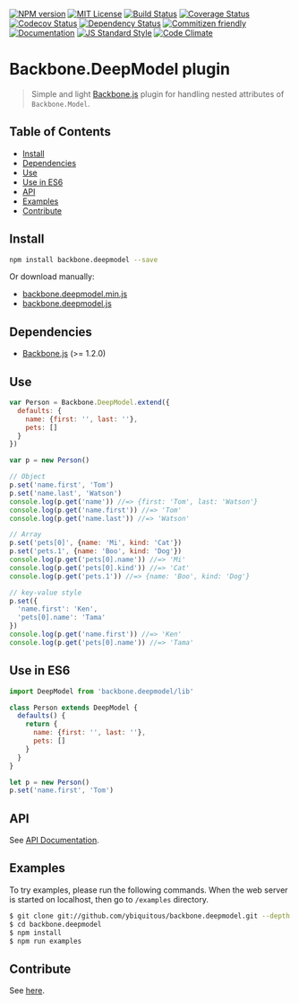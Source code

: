 [![NPM version][npm-version-image]][npm-url]
[![MIT License][license-image]][license-url]
[![Build Status][travis-image]][travis-url]
[![Coverage Status][coverage-image]][coverage-url]
[![Codecov Status][codecov-image]][codecov-url]
[![Dependency Status][dependency-image]][dependency-url]
[![Commitizen friendly][commitizen-image]][commitizen-url]
[![Documentation][documentation-image]][documentation-url]
[![JS Standard Style][js-standard-image]][js-standard-url]
[![Code Climate][code-climate-image]][code-climate-url]

# Backbone.DeepModel plugin

> Simple and light [Backbone.js](http://backbonejs.org/) plugin for handling nested attributes of `Backbone.Model`.

## Table of Contents

- [Install](#install)
- [Dependencies](#dependencies)
- [Use](#use)
- [Use in ES6](#use-in-es6)
- [API](#api)
- [Examples](#examples)
- [Contribute](#contribute)

## Install

```sh
npm install backbone.deepmodel --save
```

Or download manually:

- [backbone.deepmodel.min.js](dist/backbone.deepmodel.min.js)
- [backbone.deepmodel.js](dist/backbone.deepmodel.js)

## Dependencies

- [Backbone.js](http://backbonejs.org/) (>= 1.2.0)

## Use

```js
var Person = Backbone.DeepModel.extend({
  defaults: {
    name: {first: '', last: ''},
    pets: []
  }
})

var p = new Person()

// Object
p.set('name.first', 'Tom')
p.set('name.last', 'Watson')
console.log(p.get('name')) //=> {first: 'Tom', last: 'Watson'}
console.log(p.get('name.first')) //=> 'Tom'
console.log(p.get('name.last')) //=> 'Watson'

// Array
p.set('pets[0]', {name: 'Mi', kind: 'Cat'})
p.set('pets.1', {name: 'Boo', kind: 'Dog'})
console.log(p.get('pets[0].name')) //=> 'Mi'
console.log(p.get('pets[0].kind')) //=> 'Cat'
console.log(p.get('pets.1')) //=> {name: 'Boo', kind: 'Dog'}

// key-value style
p.set({
  'name.first': 'Ken',
  'pets[0].name': 'Tama'
})
console.log(p.get('name.first')) //=> 'Ken'
console.log(p.get('pets[0].name')) //=> 'Tama'
```

## Use in ES6

```js
import DeepModel from 'backbone.deepmodel/lib'

class Person extends DeepModel {
  defaults() {
    return {
      name: {first: '', last: ''},
      pets: []
    }
  }
}

let p = new Person()
p.set('name.first', 'Tom')
```

## API

See [API Documentation](https://doc.esdoc.org/github.com/ybiquitous/backbone.deepmodel/identifiers.html).

## Examples

To try examples, please run the following commands.
When the web server is started on localhost, then go to `/examples` directory.

```sh
$ git clone git://github.com/ybiquitous/backbone.deepmodel.git --depth 1
$ cd backbone.deepmodel
$ npm install
$ npm run examples
```

## Contribute

See [here](CONTRIBUTING.md).


[license-image]: https://img.shields.io/badge/license-MIT-blue.svg
[license-url]: LICENSE

[npm-url]: https://npmjs.org/package/backbone.deepmodel
[npm-version-image]: https://img.shields.io/npm/v/backbone.deepmodel.svg
[npm-downloads-image]: https://img.shields.io/npm/dm/backbone.deepmodel.svg

[travis-url]: https://travis-ci.org/ybiquitous/backbone.deepmodel
[travis-image]: https://img.shields.io/travis/ybiquitous/backbone.deepmodel.svg

[coverage-url]: https://coveralls.io/github/ybiquitous/backbone.deepmodel
[coverage-image]: https://img.shields.io/coveralls/ybiquitous/backbone.deepmodel.svg

[codecov-url]: https://codecov.io/gh/ybiquitous/backbone.deepmodel
[codecov-image]: https://codecov.io/gh/ybiquitous/backbone.deepmodel/branch/master/graph/badge.svg

[dependency-url]: https://david-dm.org/ybiquitous/backbone.deepmodel
[dependency-image]: https://img.shields.io/david/ybiquitous/backbone.deepmodel.svg
[dev-dependency-url]: https://david-dm.org/ybiquitous/backbone.deepmodel#info=devDependencies
[dev-dependency-image]: https://img.shields.io/david/dev/ybiquitous/backbone.deepmodel.svg

[commitizen-url]: http://commitizen.github.io/cz-cli
[commitizen-image]: https://img.shields.io/badge/commitizen-friendly-brightgreen.svg

[documentation-url]: https://doc.esdoc.org/github.com/ybiquitous/backbone.deepmodel/
[documentation-image]: https://doc.esdoc.org/github.com/ybiquitous/backbone.deepmodel/badge.svg

[js-standard-url]: http://standardjs.com/
[js-standard-image]: https://img.shields.io/badge/code%20style-standard-brightgreen.svg

[code-climate-url]: https://codeclimate.com/github/ybiquitous/backbone.deepmodel
[code-climate-image]: https://codeclimate.com/github/ybiquitous/backbone.deepmodel/badges/gpa.svg
